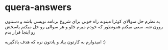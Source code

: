 # quera-answers
به نظرم حل سوالای کوئرا میتونه راه خوبی برای شروع برنامه نویسی باشه و دستتون روون شه.
سعی میکنم همونطور که خودم میرم جلو و هر سوالی رو حل میکنم پاسخش رو اینجا قرار بدم

امیدوارم به کارتون بیاد و یادتون نره که هدف یادگیریه :)
